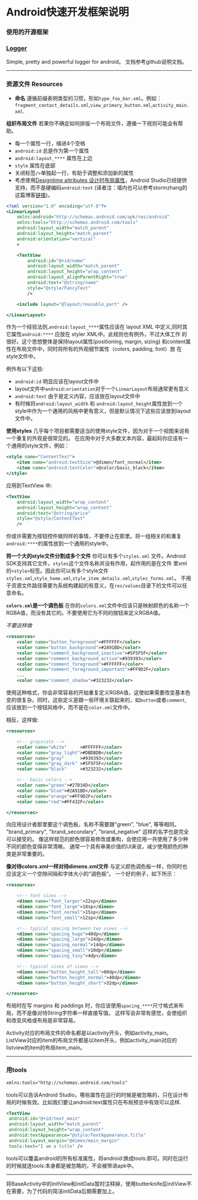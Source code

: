 # Android快速开发框架说明

### 使用的开源框架

### [Logger](https://github.com/orhanobut/logger)
Simple, pretty and powerful logger for android。
文档参考github说明文档。

***

### 资源文件 Resources


- **命名** 遵循前缀表明类型的习惯，形如`type_foo_bar.xml`。例如：`fragment_contact_details.xml`,`view_primary_button.xml`,`activity_main.xml`.

**组织布局文件** 若果你不确定如何排版一个布局文件，遵循一下规则可能会有帮助。

- 每一个属性一行，缩进4个空格
- `android:id` 总是作为第一个属性
- `android:layout_****` 属性在上边
- `style` 属性在底部
- 关闭标签`/>`单独起一行，有助于调整和添加新的属性
- 考虑使用[Designtime attributes 设计时布局属性](http://tools.android.com/tips/layout-designtime-attributes)，Android Studio已经提供支持，而不是硬编码`android:text`
(译者注：墙内也可以参考stormzhang的这篇博客[链接](http://stormzhang.com/devtools/2015/01/11/android-studio-tips1/))。

```xml
<?xml version="1.0" encoding="utf-8"?>
<LinearLayout
	xmlns:android="http://schemas.android.com/apk/res/android"
	xmlns:tools="http://schemas.android.com/tools"
	android:layout_width="match_parent"
	android:layout_height="match_parent"
	android:orientation="vertical"
	>

	<TextView
		android:id="@+id/name"
		android:layout_width="match_parent"
		android:layout_height="wrap_content"
		android:layout_alignParentRight="true"
		android:text="@string/name"
		style="@style/FancyText"
		/>

	<include layout="@layout/reusable_part" />

</LinearLayout>
```

作为一个经验法则,`android:layout_****`属性应该在 layout XML 中定义,同时其它属性`android:****` 应放在 styler XML中。此规则也有例外，不过大体工作
的很好。这个思想整体是保持layout属性(positioning, margin, sizing) 和content属性在布局文件中，同时将所有的外观细节属性（colors, padding, font）放
在style文件中。


例外有以下这些:

- `android:id` 明显应该在layout文件中
- layout文件中`android:orientation`对于一个`LinearLayout`布局通常更有意义
- `android:text` 由于是定义内容，应该放在layout文件中
- 有时候将`android:layout_width` 和 `android:layout_height`属性放到一个style中作为一个通用的风格中更有意义，但是默认情况下这些应该放到layout文件中。

**使用styles** 几乎每个项目都需要适当的使用style文件，因为对于一个视图来说有一个重复的外观是很常见的。
在应用中对于大多数文本内容，最起码你应该有一个通用的style文件，例如：

```xml
<style name="ContentText">
	<item name="android:textSize">@dimen/font_normal</item>
	<item name="android:textColor">@color/basic_black</item>
</style>
```

应用到TextView 中:

```xml
<TextView
	android:layout_width="wrap_content"
	android:layout_height="wrap_content"
	android:text="@string/price"
	style="@style/ContentText"
	/>
```


你或许需要为按钮控件做同样的事情，不要停止在那里。将一组相关的和重复`android:****`的属性放到一个通用的style中。


**将一个大的style文件分割成多个文件** 你可以有多个`styles.xml` 文件。Android SDK支持其它文件，`styles`这个文件名称并没有作用，起作用的是在文件
里xml的`<style>`标签。因此你可以有多个style文件`styles.xml`,`style_home.xml`,`style_item_details.xml`,`styles_forms.xml`。
不用于资源文件路径需要为系统构建起的有意义，在`res/values`目录下的文件可以任意命名。



**`colors.xml`是一个调色板** 在你的`colors.xml`文件中应该只是映射颜色的名称一个RGBA值，而没有其它的。不要使用它为不同的按钮来定义RGBA值。

*不要这样做*

```xml
<resources>
	<color name="button_foreground">#FFFFFF</color>
	<color name="button_background">#2A91BD</color>
	<color name="comment_background_inactive">#5F5F5F</color>
	<color name="comment_background_active">#939393</color>
	<color name="comment_foreground">#FFFFFF</color>
	<color name="comment_foreground_important">#FF9D2F</color>
	...
	<color name="comment_shadow">#323232</color>
```


使用这种格式，你会非常容易的开始重复定义RGBA值，这使如果需要改变基本色变的很复杂。同时，这些定义是跟一些环境关联起来的，如`button`或者`comment`,
应该放到一个按钮风格中，而不是在`color.xml`文件中。


相反，这样做:

```xml
<resources>

	<!-- grayscale -->
	<color name="white"     >#FFFFFF</color>
	<color name="gray_light">#DBDBDB</color>
	<color name="gray"      >#939393</color>
	<color name="gray_dark" >#5F5F5F</color>
	<color name="black"     >#323232</color>

	<!-- basic colors -->
	<color name="green">#27D34D</color>
	<color name="blue">#2A91BD</color>
	<color name="orange">#FF9D2F</color>
	<color name="red">#FF432F</color>

</resources>
```

向应用设计者那里要这个调色板，名称不需要跟"green", "blue", 等等相同。
"brand_primary", "brand_secondary", "brand_negative" 这样的名字也是完全可以接受的。
像这样规范的颜色很容易修改或重构，会使应用一共使用了多少种不同的颜色变得非常清晰。
通常一个具有审美价值的UI来说，减少使用颜色的种类是非常重要的。


**像对待colors.xml一样对待dimens.xml文件** 与定义颜色调色板一样，你同时也应该定义一个空隙间隔和字体大小的“调色板”。
一个好的例子，如下所示：

```xml
<resources>

	<!-- font sizes -->
	<dimen name="font_larger">22sp</dimen>
	<dimen name="font_large">18sp</dimen>
	<dimen name="font_normal">15sp</dimen>
	<dimen name="font_small">12sp</dimen>

	<!-- typical spacing between two views -->
	<dimen name="spacing_huge">40dp</dimen>
	<dimen name="spacing_large">24dp</dimen>
	<dimen name="spacing_normal">14dp</dimen>
	<dimen name="spacing_small">10dp</dimen>
	<dimen name="spacing_tiny">4dp</dimen>

	<!-- typical sizes of views -->
	<dimen name="button_height_tall">60dp</dimen>
	<dimen name="button_height_normal">40dp</dimen>
	<dimen name="button_height_short">32dp</dimen>

</resources>
```
	
布局时在写 margins 和 paddings 时，你应该使用`spacing_****`尺寸格式来布局，而不是像对待String字符串一样直接写值。
这样写会非常有感觉，会使组织和改变风格或布局是非常容易。

Activity对应的布局文件的命名都是以activity开头，例如activity_main。
ListView对应的item的布局文件都是以item开头，例如activity_main对应的listview的item的布局item_main。


***
### 用tools
```xml
xmlns:tools="http://schemas.android.com/tools"
```
tools可以告诉Android Studio，哪些属性在运行的时候是被忽略的，只在设计布局的时候有效。比如我们要让android:text属性只在布局预览中有效可以这样.
```xml
<TextView
 android:id="@+id/text_main"
 android:layout_width="match_parent"
 android:layout_height="wrap_content"
 android:textAppearance="@style/TextAppearance.Title"
 android:layout_margin="@dimen/main_margin"
 tools:text="I am a title" />
```
tools可以覆盖android的所有标准属性，将android:换成tools:即可。同时在运行的时候就连tools:本身都是被忽略的，不会被带进apk中。

***

将BaseActivity中的initView和initData暂时注释掉，使用butterknife后initView不在需要，为了代码的简洁initData后期需要加上。

